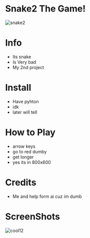 # Snake2 The Game!

![snake2](https://github.com/Ga1axyKid/Snake2/assets/99396521/b6819a4a-13c4-44a6-b69d-2e7b85416aab)


# Info
+ Its snake
+ Is Very bad
+ My 2nd project

# Install
+ Have pyhton
+ idk
+ later will tell

# How to Play
+ arrow keys
+ go to red dumby
+ get longer
+ yes its in 800x600

# Credits
+ Me and help form ai cuz im dumb

# ScreenShots

![cool12](https://github.com/Ga1axyKid/Snake2/assets/99396521/b1ca2d73-5b0e-49b4-8656-97c5af77462e)
